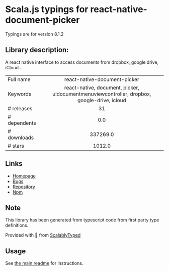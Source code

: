 
# Scala.js typings for react-native-document-picker

Typings are for version 8.1.2

## Library description:
A react native interface to access documents from dropbox, google drive, iCloud...

|                    |                 |
| ------------------ | :-------------: |
| Full name          | react-native-document-picker |
| Keywords           | react-native, document, picker, uidocumentmenuviewcontroller, dropbox, google-drive, icloud |
| # releases         | 31 |
| # dependents       | 0.0 |
| # downloads        | 337269.0 |
| # stars            | 1012.0 |

## Links
- [Homepage](https://github.com/rnmods/react-native-document-picker#readme)
- [Bugs](https://github.com/rnmods/react-native-document-picker/issues)
- [Repository](https://github.com/rnmods/react-native-document-picker)
- [Npm](https://www.npmjs.com/package/react-native-document-picker)
    


## Note
This library has been generated from typescript code from first party type definitions.

Provided with :purple_heart: from [ScalablyTyped](https://github.com/oyvindberg/ScalablyTyped)

## Usage
See [the main readme](../../readme.md) for instructions.


